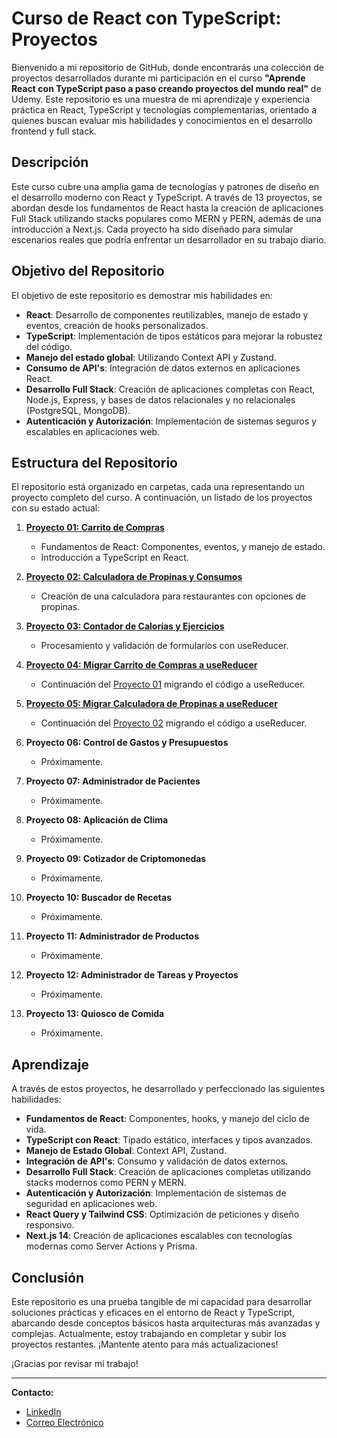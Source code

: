 # Curso de React con TypeScript: Proyectos

Bienvenido a mi repositorio de GitHub, donde encontrarás una colección de proyectos desarrollados durante mi participación en el curso **"Aprende React con TypeScript paso a paso creando proyectos del mundo real"** de Udemy. Este repositorio es una muestra de mi aprendizaje y experiencia práctica en React, TypeScript y tecnologías complementarias, orientado a quienes buscan evaluar mis habilidades y conocimientos en el desarrollo frontend y full stack.

## Descripción

Este curso cubre una amplia gama de tecnologías y patrones de diseño en el desarrollo moderno con React y TypeScript. A través de 13 proyectos, se abordan desde los fundamentos de React hasta la creación de aplicaciones Full Stack utilizando stacks populares como MERN y PERN, además de una introducción a Next.js. Cada proyecto ha sido diseñado para simular escenarios reales que podría enfrentar un desarrollador en su trabajo diario.

## Objetivo del Repositorio

El objetivo de este repositorio es demostrar mis habilidades en:

- **React**: Desarrollo de componentes reutilizables, manejo de estado y eventos, creación de hooks personalizados.
- **TypeScript**: Implementación de tipos estáticos para mejorar la robustez del código.
- **Manejo del estado global**: Utilizando Context API y Zustand.
- **Consumo de API's**: Integración de datos externos en aplicaciones React.
- **Desarrollo Full Stack**: Creación de aplicaciones completas con React, Node.js, Express, y bases de datos relacionales y no relacionales (PostgreSQL, MongoDB).
- **Autenticación y Autorización**: Implementación de sistemas seguros y escalables en aplicaciones web.

## Estructura del Repositorio

El repositorio está organizado en carpetas, cada una representando un proyecto completo del curso. A continuación, un listado de los proyectos con su estado actual:

1. **[Proyecto 01: Carrito de Compras](./01_TS_tshirtShop)**  
   - Fundamentos de React: Componentes, eventos, y manejo de estado.
   - Introducción a TypeScript en React.

2. **[Proyecto 02: Calculadora de Propinas y Consumos](./02_tipsCalculator)**  
   - Creación de una calculadora para restaurantes con opciones de propinas.

3. **[Proyecto 03: Contador de Calorías y Ejercicios](./03_calorieTracker/)**  
   - Procesamiento y validación de formularios con useReducer.

4. **[Proyecto 04: Migrar Carrito de Compras a useReducer](./04_TS_tshirtShop_useReducer/)**  
   - Continuación del [Proyecto 01](./01_TS_tshirtShop) migrando el código a useReducer.

5. **[Proyecto 05: Migrar Calculadora de Propinas a useReducer](./05_tipsCalculator_useReducer/)**  
   - Continuación del [Proyecto 02](./02_tipsCalculator) migrando el código a useReducer.

6. **Proyecto 06: Control de Gastos y Presupuestos**  
   - Próximamente.

7. **Proyecto 07: Administrador de Pacientes**  
   - Próximamente.

8. **Proyecto 08: Aplicación de Clima**  
   - Próximamente.

9. **Proyecto 09: Cotizador de Criptomonedas**  
   - Próximamente.

10. **Proyecto 10: Buscador de Recetas**  
    - Próximamente.

11. **Proyecto 11: Administrador de Productos**  
    - Próximamente.

12. **Proyecto 12: Administrador de Tareas y Proyectos**  
    - Próximamente.

13. **Proyecto 13: Quiosco de Comida**  
    - Próximamente.

## Aprendizaje

A través de estos proyectos, he desarrollado y perfeccionado las siguientes habilidades:

- **Fundamentos de React**: Componentes, hooks, y manejo del ciclo de vida.
- **TypeScript con React**: Tipado estático, interfaces y tipos avanzados.
- **Manejo de Estado Global**: Context API, Zustand.
- **Integración de API's**: Consumo y validación de datos externos.
- **Desarrollo Full Stack**: Creación de aplicaciones completas utilizando stacks modernos como PERN y MERN.
- **Autenticación y Autorización**: Implementación de sistemas de seguridad en aplicaciones web.
- **React Query y Tailwind CSS**: Optimización de peticiones y diseño responsivo.
- **Next.js 14**: Creación de aplicaciones escalables con tecnologías modernas como Server Actions y Prisma.

## Conclusión

Este repositorio es una prueba tangible de mi capacidad para desarrollar soluciones prácticas y eficaces en el entorno de React y TypeScript, abarcando desde conceptos básicos hasta arquitecturas más avanzadas y complejas. Actualmente, estoy trabajando en completar y subir los proyectos restantes. ¡Mantente atento para más actualizaciones!

¡Gracias por revisar mi trabajo!

---

**Contacto:**
- [LinkedIn](https://www.linkedin.com/in/samuelrguezsiverio/)
- [Correo Electrónico](mailto:samuelsrs89@gmail.com)
